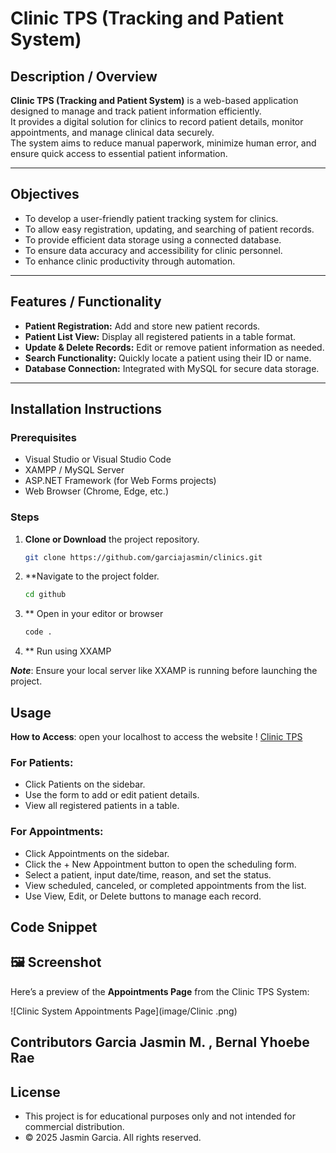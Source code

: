 # Clinic TPS (Tracking and Patient System)

## Description / Overview
**Clinic TPS (Tracking and Patient System)** is a web-based application designed to manage and track patient information efficiently.  
It provides a digital solution for clinics to record patient details, monitor appointments, and manage clinical data securely.  
The system aims to reduce manual paperwork, minimize human error, and ensure quick access to essential patient information.

---

## Objectives
- To develop a user-friendly patient tracking system for clinics.  
- To allow easy registration, updating, and searching of patient records.  
- To provide efficient data storage using a connected database.  
- To ensure data accuracy and accessibility for clinic personnel.  
- To enhance clinic productivity through automation.

---

## Features / Functionality
- **Patient Registration:** Add and store new patient records.  
- **Patient List View:** Display all registered patients in a table format.  
- **Update & Delete Records:** Edit or remove patient information as needed.  
- **Search Functionality:** Quickly locate a patient using their ID or name.  
- **Database Connection:** Integrated with MySQL for secure data storage.  

---

## Installation Instructions

### Prerequisites
- Visual Studio or Visual Studio Code  
- XAMPP / MySQL Server  
- ASP.NET Framework (for Web Forms projects)  
- Web Browser (Chrome, Edge, etc.)

### Steps
1. **Clone or Download** the project repository.  
   ```bash
   git clone https://github.com/garciajasmin/clinics.git
2. **Navigate to the project folder.
   ```bash
   cd github
3. ** Open in your editor or browser
    ```bash
    code .
4. ** Run using XXAMP

***Note***: Ensure your local server like XXAMP is running before launching the project. 
   


## Usage
**How to Access**: open your localhost to access the website
! [Clinic TPS](http://localhost/patient)

### For Patients:
- Click Patients on the sidebar.
- Use the form to add or edit patient details.
- View all registered patients in a table.

### For Appointments:

- Click Appointments on the sidebar.
- Click the + New Appointment button to open the scheduling form.
- Select a patient, input date/time, reason, and set the status.
- View scheduled, canceled, or completed appointments from the list.
- Use View, Edit, or Delete buttons to manage each record.

## Code Snippet
## 🖼 Screenshot

Here’s a preview of the **Appointments Page** from the Clinic TPS System:

![Clinic System Appointments Page](image/Clinic .png)

## Contributors Garcia Jasmin M. , Bernal Yhoebe Rae 

## License
- This project is for educational purposes only and not intended for commercial distribution.
- © 2025 Jasmin Garcia. All rights reserved.
